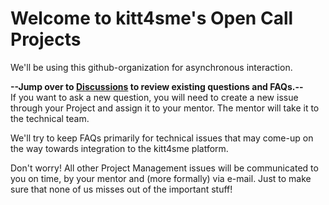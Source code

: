 # Welcome to kitt4sme's Open Call Projects

We'll be using this github-organization for asynchronous interaction. 

**--Jump over to [Discussions](https://github.com/kittOC/FAQs-and-Technical-issues/discussions) to review existing questions and FAQs.--**   
If you want to ask a new question, you will need to create a new issue through your Project and assign it to your mentor. The mentor will take it to the technical team.

We'll try to keep FAQs primarily for technical issues that may come-up on the way towards integration to the kitt4sme platform. 

Don't worry! All other Project Management issues will be communicated to you on time, by your mentor and (more formally) via e-mail. Just to make sure that none of us misses out of the important stuff!


<!---
# FAQ page for kitt4sme Open Call projects

**Q1. How to get to the gist page**

**A1.** use [this link](https://gist.github.com/t-h-e-m/21e39138f90bae3b07d4a148d3e5e207)




## How to use

Andrea updates this page with **questions received by** the projects' **mentors**. He'll also create a secret `gist` and share the link here. This way you can still interact with him...asynchronously.
-->
